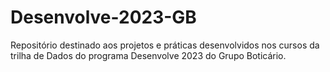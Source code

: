 # Desenvolve-2023-GB
Repositório destinado aos projetos e práticas desenvolvidos nos cursos da trilha de Dados do programa Desenvolve 2023 do Grupo Boticário.
